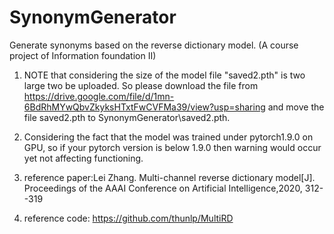 # SynonymGenerator
Generate synonyms based on the reverse dictionary model. (A course project of Information foundation II)


1. NOTE that considering the size of the model file "saved2.pth" is two large two be uploaded. So please download the file from https://drive.google.com/file/d/1mn-6BdRhMYwQbvZkyksHTxtFwCVFMa39/view?usp=sharing and move the file saved2.pth to SynonymGenerator\saved2.pth.

2. Considering the fact that the model was trained under pytorch1.9.0 on GPU, so if your pytorch version is below 1.9.0 then warning would occur yet not affecting functioning.

3. reference paper:Lei Zhang. Multi-channel reverse dictionary model[J]. Proceedings of the AAAI Conference on Artificial Intelligence,2020, 312--319 

4. reference code: https://github.com/thunlp/MultiRD

